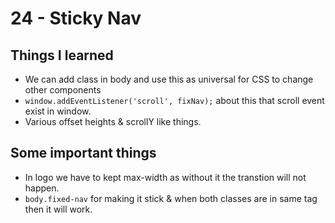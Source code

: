 # 24 - Sticky Nav

## Things I learned
- We can add class in body and use this as universal for CSS to change other components
- `window.addEventListener('scroll', fixNav);` about this that scroll event exist in window.
- Various offset heights & scrollY like things.

## Some important things
- In logo we have to kept max-width as without it the transtion will not happen.
- `body.fixed-nav` for making it stick & when both classes are in same tag then it will work.